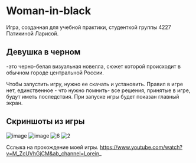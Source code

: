 # Woman-in-black
Игра, созданная для учебной практики, студенткой группы 4227 Патикиной Ларисой.
## Девушка в черном
-это черно-белая визуальная новелла, сюжет которой происходит в обычном городе центральной России.

Чтобы запустить игру, нужно ее скачать и установить.
Правил в игре нет, единственное - что нужно помнить- все решения, принятые в игре, будут иметь последствия. При запуске игры будет показан главный экран.
## Скриншоты из игры
![image](https://github.com/Loreinna/Woman-in-black/assets/135037114/9a7c3ff9-5e05-445e-96e0-518fb7368a90)
![image](https://github.com/Loreinna/Woman-in-black/assets/135037114/c0f021e1-6c45-4229-a868-6d9b3feada25)
![6](https://github.com/Loreinna/Woman-in-black/assets/135037114/22225d47-dd66-4075-8187-44cadebcb6c0)
![2](https://github.com/Loreinna/Woman-in-black/assets/135037114/77b1b414-595e-41f3-bcc9-9975886af8bb)

Сслыка на прохождение моей игры.
https://www.youtube.com/watch?v=M_ZcUVhGjCM&ab_channel=Lorein_
